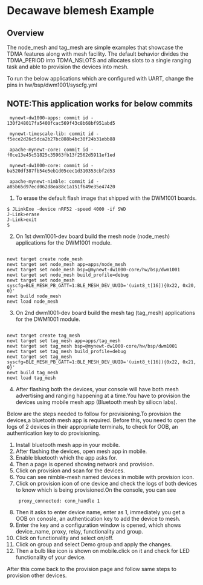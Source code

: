 <!--
#
# Licensed to the Apache Software Foundation (ASF) under one
# or more contributor license agreements.  See the NOTICE file
# distributed with this work for additional information
# regarding copyright ownership.  The ASF licenses this file
# to you under the Apache License, Version 2.0 (the
# "License"); you may not use this file except in compliance
# with the License.  You may obtain a copy of the License at
#
# http://www.apache.org/licenses/LICENSE-2.0
#
# Unless required by applicable law or agreed to in writing,
# software distributed under the License is distributed on an
# "AS IS" BASIS, WITHOUT WARRANTIES OR CONDITIONS OF ANY
#  KIND, either express or implied.  See the License for the
# specific language governing permissions and limitations
# under the License.
#
-->

# Decawave blemesh Example

## Overview
The node_mesh and tag_mesh are simple examples that showcase the TDMA features along with mesh facility. The default behavior divides the TDMA_PERIOD into TDMA_NSLOTS and allocates slots to a single ranging task and able to provision the devices into mesh.

To run the below applications which are configured with UART, change the pins in hw/bsp/dwm1001/syscfg.yml

## NOTE:This application works for below commits 
```
 mynewt-dw1000-apps: commit id - 130f248017fa5400fcac569f43c8b68bf951abd5 

 mynewt-timescale-lib: commit id - f5ece2d26c5dca2b27bc808b4bc30f24b31ebb88

 apache-mynewt-core: commit id - f0ce13e45c51825c35963fb13f2562d5911ef1ed

 mynewt-dw1000-core: commit id - ba520df387fb54e5eb1d05cec1d310353cbf2d53

 apache-mynewt-nimble: commit id - a85b65d97ecd062d8ea88c1a151f649e35e47420
```

1. To erase the default flash image that shipped with the DWM1001 boards.

```no-highlight
$ JLinkExe -device nRF52 -speed 4000 -if SWD
J-Link>erase
J-Link>exit
$ 
```

2. On 1st dwm1001-dev board build the mesh node (node_mesh) applications for the DWM1001 module. 

```no-highlight

newt target create node_mesh
newt target set node_mesh app=apps/node_mesh
newt target set node_mesh bsp=@mynewt-dw1000-core/hw/bsp/dwm1001
newt target set node_mesh build_profile=debug
newt target set node_mesh syscfg=BLE_MESH_PB_GATT=1:BLE_MESH_DEV_UUID='(uint8_t[16]){0x22, 0x20, 0}'
newt build node_mesh
newt load node_mesh

```

3. On 2nd dwm1001-dev board build the mesh tag (tag_mesh) applications for the DWM1001 module. 

```no-highlight

newt target create tag_mesh
newt target set tag_mesh app=apps/tag_mesh
newt target set tag_mesh bsp=@mynewt-dw1000-core/hw/bsp/dwm1001
newt target set tag_mesh build_profile=debug
newt target set tag_mesh syscfg=BLE_MESH_PB_GATT=1:BLE_MESH_DEV_UUID='(uint8_t[16]){0x22, 0x21, 0}'
newt build tag_mesh
newt load tag_mesh

```

4. After flashing both the devices, your console will have both mesh advertising and ranging happening at a time.You have to provision the devices using mobile mesh app (Bluetooth mesh by siliocn labs).

Below are the steps needed to follow for provisioning.To provision the devices,a bluetooth mesh app is required.
Before this, you need to open the logs of 2 devices in their appropriate terminals, to check for OOB, an authentication key to do provisioning.

1. Install bluetooth mesh app in your mobile.
2. After flashing the devices, open mesh app in mobile.
3. Enable bluetooth which the app asks for.
4. Then a page is opened showing network and provision.
5. Click on provision and scan for the devices.
6. You can see nimble-mesh named devices in mobile with provision icon.
7. Click on provision icon of one device and check the logs of both devices to know which is being provisioned.On the console, you can see
      ```
       proxy_connected: conn_handle 1
      ```
8. Then it asks to enter device name, enter as 1, immediately you get a OOB on conosle, an authentication key to add the device to mesh.
9. Enter the key and a configuration window is opened, which shows device_name, proxy, relay, functionality and group.
10. Click on functionality and select on/off.
11. Click on group and select Demo group and apply the changes.
12. Then a bulb like icon is shown on mobile.click on it and check for LED functionality of your device.

After this come back to the provision page and follow same steps to provision other devices.



